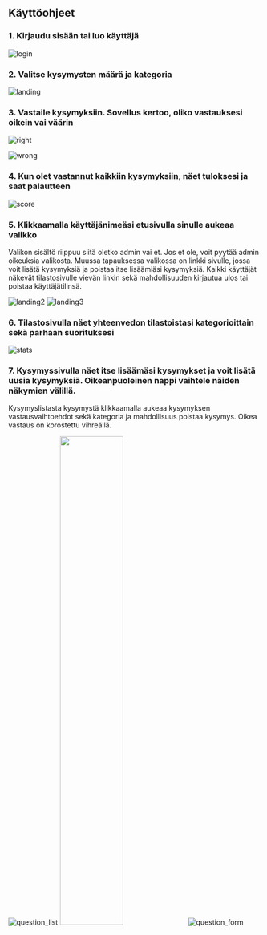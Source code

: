 ## Käyttöohjeet

### 1. Kirjaudu sisään tai luo käyttäjä

![login](./pics/login.png)

### 2. Valitse kysymysten määrä ja kategoria

![landing](./pics/landing.png)

### 3. Vastaile kysymyksiin. Sovellus kertoo, oliko vastauksesi oikein vai väärin

![right](./pics/right.png)

![wrong](./pics/wrong.png)

### 4. Kun olet vastannut kaikkiin kysymyksiin, näet tuloksesi ja saat palautteen

![score](./pics/score.png)

### 5. Klikkaamalla käyttäjänimeäsi etusivulla sinulle aukeaa valikko

Valikon sisältö riippuu siitä oletko admin vai et. Jos et ole, voit pyytää admin oikeuksia valikosta. Muussa tapauksessa valikossa on linkki sivulle, jossa voit lisätä kysymyksiä ja poistaa itse lisäämiäsi kysymyksiä. Kaikki käyttäjät näkevät tilastosivulle vievän linkin sekä mahdollisuuden kirjautua ulos tai poistaa käyttäjätilinsä.

![landing2](./pics/landing2.png)
![landing3](./pics/landing3.png)

### 6. Tilastosivulla näet yhteenvedon tilastoistasi kategorioittain sekä parhaan suorituksesi

![stats](./pics/stats.png)

### 7. Kysymyssivulla näet itse lisäämäsi kysymykset ja voit lisätä uusia kysymyksiä. Oikeanpuoleinen nappi vaihtele näiden näkymien välillä.

Kysymyslistasta kysymystä klikkaamalla aukeaa kysymyksen vastausvaihtoehdot sekä kategoria ja mahdollisuus poistaa kysymys. Oikea vastaus on korostettu vihreällä.

![question_list](./pics/question_list.png)
<img src="./pics/question_list.png" width="50%" height="50%">
![question_form](./pics/question_form.png)